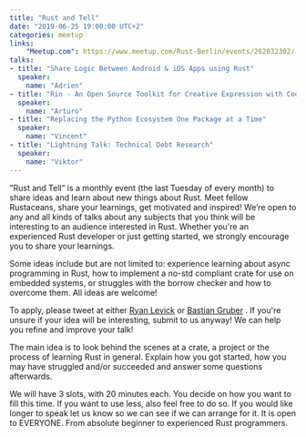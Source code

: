 ```yaml
---
title: "Rust and Tell"
date: "2019-06-25 19:00:00 UTC+2"
categories: meetup
links:
    "Meetup.com": https://www.meetup.com/Rust-Berlin/events/262032302/
talks:
- title: "Share Logic Between Android & iOS Apps using Rust"
  speaker:
    name: "Adrien"
- title: "Rin - An Open Source Toolkit for Creative Expression with Code in Rust"
  speaker:
    name: "Arturo"
- title: "Replacing the Python Ecosystem One Package at a Time"
  speaker:
    name: "Vincent"
- title: "Lightning Talk: Technical Debt Research"
  speaker:
    name: "Viktor"
---
```


"Rust and Tell“ is a monthly event (the last Tuesday of every month) to share ideas and learn about new things about Rust. Meet fellow Rustaceans, share your learnings, get motivated and inspired! We’re open to any and all kinds of talks about any subjects that you think will be interesting to an audience interested in Rust. Whether you're an experienced Rust developer or just getting started, we strongly encourage you to share your learnings.

Some ideas include but are not limited to: experience learning about async programming in Rust, how to implement a no-std compliant crate for use on embedded systems, or struggles with the borrow checker and how to overcome them. All ideas are welcome!

To apply, please tweet at either [Ryan Levick](https://twitter.com/ryan_levick) or [Bastian Gruber](https://twitter.com/byteadventures) . If you're unsure if your idea will be interesting, submit to us anyway! We can help you refine and improve your talk!

The main idea is to look behind the scenes at a crate, a project or the process of learning Rust in general. Explain how you got started, how you may have struggled and/or succeeded and answer some questions afterwards.

We will have 3 slots, with 20 minutes each. You decide on how you want to fill this time. If you want to use less, also feel free to do so. If you would like longer to speak let us know so we can see if we can arrange for it. It is open to EVERYONE. From absolute beginner to experienced Rust programmers.
